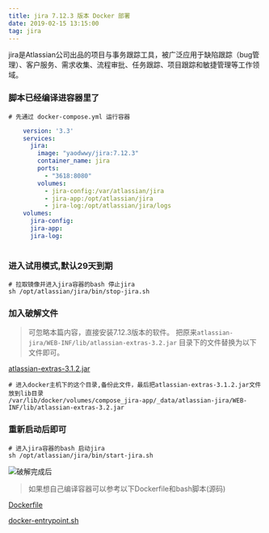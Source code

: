 ```yaml
---
title: jira 7.12.3 版本 Docker 部署
date: 2019-02-15 13:15:00
tag: jira
---
```


jira是Atlassian公司出品的项目与事务跟踪工具，被广泛应用于缺陷跟踪（bug管理）、客户服务、需求收集、流程审批、任务跟踪、项目跟踪和敏捷管理等工作领域。

### 脚本已经编译进容器里了

    # 先通过 docker-compose.yml 运行容器
    
```yaml
    version: '3.3'
    services:
      jira:
        image: "yaodwwy/jira:7.12.3"
        container_name: jira
        ports:
          - "3618:8080"
        volumes:
          - jira-config:/var/atlassian/jira
          - jira-app:/opt/atlassian/jira
          - jira-log:/opt/atlassian/jira/logs
    volumes:
      jira-config:
      jira-app:
      jira-log:
    
```

### 进入试用模式,默认29天到期

    # 拉取镜像并进入jira容器的bash 停止jira
    sh /opt/atlassian/jira/bin/stop-jira.sh
    
### 加入破解文件

>可忽略本篇内容，直接安装7.12.3版本的软件。
把原来`atlassian-jira/WEB-INF/lib/atlassian-extras-3.2.jar`
目录下的文件替换为以下文件即可。

[atlassian-extras-3.1.2.jar](/files/docker/jira/atlassian-extras-3.1.2.jar)

    # 进入docker主机下的这个目录,备份此文件，最后把atlassian-extras-3.1.2.jar文件放到lib目录
    /var/lib/docker/volumes/compose_jira-app/_data/atlassian-jira/WEB-INF/lib/atlassian-extras-3.2.jar
    
### 重新启动后即可

    # 进入jira容器的bash 启动jira
    sh /opt/atlassian/jira/bin/start-jira.sh

![破解完成后](/files/docker/jira/jira-reg.png)

>如果想自己编译容器可以参考以下Dockerfile和bash脚本(源码)

[Dockerfile](/files/docker/jira/Dockerfile)

[docker-entrypoint.sh](/files/docker/jira/docker-entrypoint.sh)
